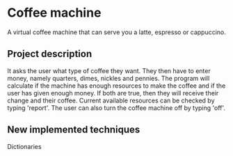 # Coffee machine

A virtual coffee machine that can serve you a latte, espresso or cappuccino.

## Project description
It asks the user what type of coffee they want. They then have to enter money, namely quarters, dimes, nickles and pennies.
The program will calculate if the machine has enough resources to make the coffee and if the user has given enough money.
If both are true, then they will receive their change and their coffee.
Current available resources can be checked by typing 'report'.
The user can also turn the coffee machine off by typing 'off'.

## New implemented techniques
Dictionaries
